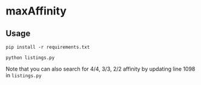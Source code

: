 # maxAffinity

## Usage

`pip install -r requirements.txt`

`python listings.py`


Note that you can also search for 4/4, 3/3, 2/2 affinity by updating line 1098 in `listings.py`
